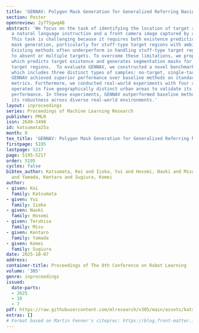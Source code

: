 ```yaml
---
title: 'GENNAV: Polygon Mask Generation for Generalized Referring Navigable Regions'
section: Poster
openreview: 2y7TSgwqAB
abstract: 'We focus on the task of identifying the location of target regions from
  a natural language instruction and a front camera image captured by a mobility.
  This task is challenging because it requires both existence prediction and segmentation
  mask generation, particularly for stuff-type target regions with ambiguous boundaries.
  Existing methods often underperform in handling stuff-type target regions, in addition
  to absent or multiple targets. To overcome these limitations, we propose GENNAV,
  which predicts target existence and generates segmentation masks for multiple stuff-type
  target regions.  To evaluate GENNAV, we constructed a novel benchmark called GRiN-Drive,
  which includes three distinct types of samples: no-target, single-target, and multi-target.
  GENNAV achieved superior performance over baseline methods on standard evaluation
  metrics. Furthermore, we conducted real-world experiments with four automobiles
  operated in five geographically distinct urban areas to validate its zero-shot transfer
  performance. In these experiments, GENNAV outperformed baseline methods and demonstrated
  its robustness across diverse real-world environments.'
layout: inproceedings
series: Proceedings of Machine Learning Research
publisher: PMLR
issn: 2640-3498
id: katsumata25a
month: 0
tex_title: 'GENNAV: Polygon Mask Generation for Generalized Referring Navigable Regions'
firstpage: 5195
lastpage: 5217
page: 5195-5217
order: 5195
cycles: false
bibtex_author: Katsumata, Kei and Iioka, Yui and Hosomi, Naoki and Misu, Teruhisa
  and Yamada, Kentaro and Sugiura, Komei
author:
- given: Kei
  family: Katsumata
- given: Yui
  family: Iioka
- given: Naoki
  family: Hosomi
- given: Teruhisa
  family: Misu
- given: Kentaro
  family: Yamada
- given: Komei
  family: Sugiura
date: 2025-10-07
address:
container-title: Proceedings of The 8th Conference on Robot Learning
volume: '305'
genre: inproceedings
issued:
  date-parts:
  - 2025
  - 10
  - 7
pdf: https://raw.githubusercontent.com/mlresearch/v305/main/assets/katsumata25a/katsumata25a.pdf
extras: []
# Format based on Martin Fenner's citeproc: https://blog.front-matter.io/posts/citeproc-yaml-for-bibliographies/
---
```

